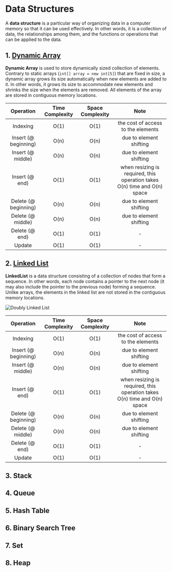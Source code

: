# Data Structures

A **data structure** is a particular way of organizing data in a computer memory so that it can be used effectively.
In other words, it is a collection of data, the relationships among them, and the functions or operations that can be applied to the data.

## 1. [Dynamic Array](src/main/java/DynamicArray.java)

**Dynamic Array** is used to store dynamically sized collection of elements. 
Contrary to static arrays (`int[] array = new int[5]`) that are fixed in size, a dynamic array grows its size automatically when new elements are added to it.
In other words, it grows its size to accommodate new elements and shrinks the size when the elements are removed.
All elements of the array are stored in contiguous memory locations.

| Operation | Time Complexity | Space Complexity | Note |
| :----: | :--: | :--: | :---: |
| Indexing | O(1) | O(1) | the cost of access to the elements |
| Insert (@ beginning) | O(n) | O(n) | due to element shifting |
| Insert (@ middle) | O(n) | O(n) | due to element shifting |
| Insert (@ end) | O(1) | O(1) | when resizing is required, this operation takes O(n) time and O(n) space |
| Delete (@ beginning) | O(n) | O(n) | due to element shifting |
| Delete (@ middle) | O(n) | O(n) | due to element shifting |
| Delete (@ end) | O(1) | O(1) | - |
| Update | O(1) | O(1) | - |

## 2. [Linked List](src/main/java/DoublyLinkedList.java)

**LinkedList** is a data structure consisting of a collection of nodes that form a sequence. 
In other words, each node contains a pointer to the next node (it may also include the pointer to the previous node) forming a sequence.
Unlike arrays, the elements in the linked list are not stored in the contiguous memory locations.

![Doubly Linked List](https://manikareahome.files.wordpress.com/2020/12/two-way-or-doubly-linked-list.gif)

| Operation | Time Complexity | Space Complexity | Note |
| :--: | :--: | :--: | :---: |
| Indexing | O(1) | O(1) | the cost of access to the elements |
| Insert (@ beginning) | O(n) | O(n) | due to element shifting |
| Insert (@ middle) | O(n) | O(n) | due to element shifting |
| Insert (@ end) | O(1) | O(1) | when resizing is required, this operation takes O(n) time and O(n) space |
| Delete (@ beginning) | O(n) | O(n) | due to element shifting |
| Delete (@ middle) | O(n) | O(n) | due to element shifting |
| Delete (@ end) | O(1) | O(1) | - |
| Update | O(1) | O(1) | - |

## 3. Stack

## 4. Queue

## 5. Hash Table

## 6. Binary Search Tree

## 7. Set

## 8. Heap
